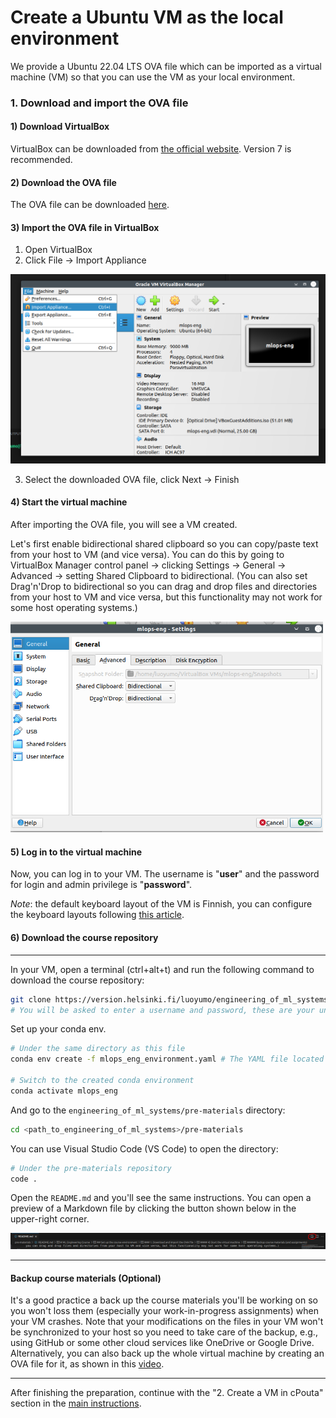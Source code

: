 # Create a Ubuntu VM as the local environment

We provide a Ubuntu 22.04 LTS OVA file which can be imported as a virtual machine (VM) so that you can use the VM as your local environment. 

### 1. Download and import the OVA file
#### 1) Download VirtualBox
VirtualBox can be downloaded from [the official website](https://www.virtualbox.org/wiki/Downloads). Version 7 is recommended.

#### 2) Download the OVA file
The OVA file can be downloaded [here](https://helsinkifi-my.sharepoint.com/:u:/g/personal/luoyumo_ad_helsinki_fi/EUVsjA560kVCnMfmkNnHel0Bu3aJbGwr-4pxa9-cS9QQfg?e=1TbLxz).

#### 3) Import the OVA file in VirtualBox
1. Open VirtualBox
2. Click File -> Import Appliance

<img src="./images/import-ova.png" width=560>

3. Select the downloaded OVA file, click Next -> Finish

#### 4) Start the virtual machine
After importing the OVA file, you will see a VM created. 

Let's first enable bidirectional shared clipboard so you can copy/paste text from your host to VM (and vice versa). You can do this by going to VirtualBox Manager control panel -> clicking Settings -> General -> Advanced -> setting Shared Clipboard to bidirectional. (You can also set Drag'n'Drop to bidirectional so you can drag and drop files and directories from your host to VM and vice versa, but this functionality may not work for some host operating systems.)

<img src="./images/shared-clipboard.png" width=500>

#### 5) Log in to the virtual machine
Now, you can log in to your VM. The username is "**user**" and the password for login and admin privilege is "**password**". 

*Note*: the default keyboard layout of the VM is Finnish, you can configure the keyboard layouts following [this article](https://help.ubuntu.com/stable/ubuntu-help/keyboard-layouts.html.en).

#### 6) Download the course repository
---

In your VM, open a terminal (ctrl+alt+t) and run the following command to download the course repository:
```bash
git clone https://version.helsinki.fi/luoyumo/engineering_of_ml_systems.git`. 
# You will be asked to enter a username and password, these are your university credentials. 
```

Set up your conda env. 
```bash
# Under the same directory as this file
conda env create -f mlops_eng_environment.yaml # The YAML file located in the same directory as this doc

# Switch to the created conda environment
conda activate mlops_eng
```

And go to the `engineering_of_ml_systems/pre-materials` directory:
```bash
cd <path_to_engineering_of_ml_systems>/pre-materials
```
You can use Visual Studio Code (VS Code) to open the directory:
```bash
# Under the pre-materials repository
code .
```
Open the `README.md` and you'll see the same instructions. You can open a preview of a Markdown file by clicking the button shown below in the upper-right corner.

<img src="./images/md-preview-button.png" width=1000/>

---

#### Backup course materials (Optional)
It's a good practice a back up the course materials you'll be working on so you won't loss them (especially your work-in-progress assignments) when your VM crashes. Note that your modifications on the files in your VM won't be synchronized to your host so you need to take care of the backup, e.g., using GitHub or some other cloud services like OneDrive or Google Drive. Alternatively, you can also back up the whole virtual machine by creating an OVA file for it, as shown in this [video](https://www.youtube.com/watch?v=9qSTS-RgOA0).

---

After finishing the preparation, continue with the "2. Create a VM in cPouta" section in the [main instructions](../README.md#2-create-a-vm-in-cpouta). 

